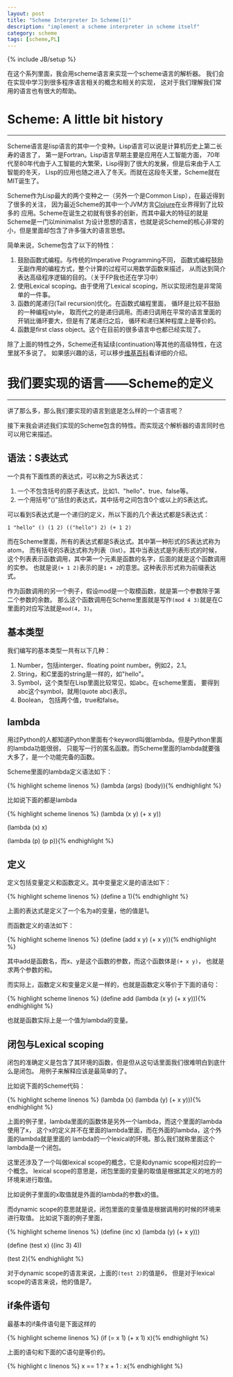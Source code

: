 ```yaml
---
layout: post
title: "Scheme Interpreter In Scheme(1)"
description: "implement a scheme interpreter in scheme itself"
category: scheme
tags: [scheme,PL]
---
```

{% include JB/setup %}

在这个系列里面，我会用scheme语言来实现一个scheme语言的解析器。
我们会在实现中学习到很多程序语言相关的概念和相关的实现，
这对于我们理解我们常用的语言也有很大的帮助。

# Scheme: A little bit history
----

Scheme语言是lisp语言的其中一个变种。Lisp语言可以说是计算机历史上第二长寿的语言了，
第一是Fortran。Lisp语言早期主要是应用在人工智能方面，
70年代至80年代由于人工智能的大繁荣，Lisp得到了很大的发展，但是后来由于人工智能的冬天，
Lisp的应用也随之进入了冬天。而就在这段冬天里，Scheme就在MIT诞生了。

Scheme作为Lisp最大的两个变种之一（另外一个是Common Lisp），在最近得到了很多的关注，
因为最近Scheme的其中一个JVM方言[Clojure](http://clojure.org)在业界得到了比较多的
应用。Scheme在诞生之初就有很多的创新，而其中最大的特征的就是Scheme是一门以minimalist
为设计思想的语言，也就是说Scheme的核心非常的小，但是里面却包含了许多强大的语言思想。

简单来说，Scheme包含了以下的特性：

1. 鼓励函数式编程。与传统的Imperative Programming不同，
函数式编程鼓励无副作用的编程方式，整个计算的过程可以用数学函数来描述，
从而达到简介表达高级程序逻辑的目的。（关于FP我也还在学习中）
1. 使用Lexical scoping。由于使用了Lexical scoping，所以实现闭包是非常简单的一件事。
1. 函数的尾递归(Tail recursion)优化。在函数式编程里面，
循环是比较不鼓励的一种编程style，
取而代之的是递归调用。而递归调用在平常的语言里面的开销比循环要大，但是有了尾递归之后，
循环和递归某种程度上是等价的。
1. 函数是first class object。这个在目前的很多语言中也都已经实现了。

除了上面的特性之外，Scheme还有延续(continuation)等其他的高级特性，在这里就不多说了。
如果感兴趣的话，可以移步[维基百科](http://en.wikipedia.org/wiki/Scheme_programming_language)看详细的介绍。

# 我们要实现的语言——Scheme的定义
----

讲了那么多，那么我们要实现的语言到底是怎么样的一个语言呢？

接下来我会讲述我们实现的Scheme包含的特性。而实现这个解析器的语言同时也可以用它来描述。

## 语法：S表达式

一个具有下面性质的表达式，可以称之为S表达式：

1. 一个不包含括号的原子表达式，比如1、"hello"、true、false等。
1. 一个用括号"()"括住的表达式，其中括号之间包含0个或以上的S表达式。

可以看到S表达式是一个递归的定义，所以下面的几个表达式都是S表达式：

    1 "hello" () (1 2) (("hello") 2) (+ 1 2)

而在Scheme里面，所有的表达式都是S表达式。其中第一种形式的S表达式称为atom，
而有括号的S表达式称为列表（list）。其中当表达式是列表形式的时候，
这个列表表示函数调用，其中第一个元素是函数的名字，后面的就是这个函数调用的实参。
也就是说`(+ 1 2)`表示的是`1 + 2`的意思。这种表示形式称为前缀表达式。

作为函数调用的另一个例子，假设mod是一个取模函数，就是第一个参数除于第二个参数的余数。
那么这个函数调用在Scheme里面就是写作`(mod 4 3)`就是在C里面的对应写法就是`mod(4, 3)`。

## 基本类型

我们编写的基本类型一共有以下几种：

1. Number，包括interger、floating point number。例如2，2.1。
1. String，和C里面的string是一样的，如"hello"。
1. Symbol，这个类型在Lisp里面比较常见，如abc。在scheme里面，
要得到abc这个symbol，就用(quote abc)表示。
1. Boolean， 包括两个值，true和false。

## lambda

用过Python的人都知道Python里面有个keyword叫做lambda。但是Python里面的lambda功能很弱，
只能写一行的匿名函数。而Scheme里面的lambda就要强大多了，是一个功能完备的函数。

Scheme里面的lambda定义语法如下：


{% highlight scheme linenos %}
(lambda (args)
  (body)){% endhighlight %}

比如说下面的都是lambda

{% highlight scheme linenos %}
(lambda (x y)
  (+ x y))

(lambda (x)
  x)

(lambda (p)
  (p p)){% endhighlight %}

## 定义

定义包括变量定义和函数定义。其中变量定义是的语法如下：

{% highlight scheme linenos %}
(define a 1){% endhighlight %}

上面的表达式是定义了一个名为a的变量，他的值是1。

而函数定义的语法如下：

{% highlight scheme linenos %}
(define (add x y)
  (+ x y)){% endhighlight %}

其中add是函数名，而x、y是这个函数的参数，而这个函数体是`(+ x y)`，
也就是求两个参数的和。

而实际上，函数定义和变量定义是一样的，也就是函数定义等价于下面的语句：

{% highlight scheme linenos %}
(define add
  (lambda (x y)
    (+ x y))){% endhighlight %}

也就是函数实际上是一个值为lambda的变量。

## 闭包与Lexical scoping

闭包的准确定义是包含了其环境的函数，但是但从这句话里面我们很难明白到底什么是闭包。
用例子来解释应该是最简单的了。

比如说下面的Scheme代码：

{% highlight scheme linenos %}
(lambda (x)
  (lambda (y)
    (+ x y))){% endhighlight %}

上面的例子里，lambda里面的函数体是另外一个lambda，而这个里面的lambda使用了x，
这个x的定义并不在里面的lambda里面，而在外面的lambda，这个外面的lambda就是里面的
lambda的一个lexical的环境。那么我们就称里面这个lambda是一个闭包。

这里还涉及了一个叫做lexical scope的概念，它是和dynamic scope相对应的一个概念。
lexical scope的意思是，闭包里面的变量的取值是根据其定义的地方的环境来进行取值。

比如说例子里面的x取值就是外面的lambda的参数x的值。

而dynamic scope的意思就是说，闭包里面的变量值是根据调用的时候的环境来进行取值。
比如说下面的例子里面，

{% highlight scheme linenos %}
(define (inc x)
  (lambda (y)
    (+ x y)))

(define (test x)
  ((inc 3) 4))

(test 2){% endhighlight %}

对于dynamic scope的语言来说，上面的`(test 2)`的值是6，
但是对于lexical scope的语言来说，他的值是7。

## if条件语句

最基本的if条件语句是下面这样的

{% highlight scheme linenos %}
(if (= x 1)
	(+ x 1)
	x){% endhighlight %}

上面的语句和下面的C语句是等价的。

{% highlight c linenos %}
x == 1 ? x + 1 : x{% endhighlight %}



